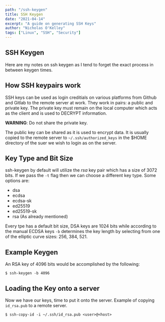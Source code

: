 ```yaml
---
path: "/ssh-keygen"
title: SSH Keygen
date: "2021-04-14"
excerpt: "A guide on generating SSH Keys"
author: "Nicholas O'Kelley"
tags: ["Linux", "SSH", "Security"]
---
```


## SSH Keygen

Here are my notes on ssh keygen as I tend to forget the exact process in between
keygen times.

## How SSH keypairs work

SSH keys can be used as login creditials on various platforms from Github and Gitlab to the
remote server at work. They work in pairs: a public and private key. The private key must remain
on the local computer which acts as the client and is used to DECRYPT information.

**WARNING**: Do not share the private key.

The public key can be shared as it is used to encrypt data. It is usually copied to the remote server
to `~/.ssh/authorized_keys` in the $HOME directory of the suer we wish to login as on the server.

## Key Type and Bit Size

ssh-keygen by default will utilize the _rsa_ key pair which has a size of 3072 bits. If we pass the
`-t` flag then we can choose a different key type. Some options are:

- dsa
- ecdsa
- ecdsa-sk
- ed25519
- ed25519-sk
- rsa (As already mentioned)

Every tpe has a default bit size, DSA keys are 1024 bits while according to the manual ECDSA keys
`-b` determines the key length by selecting from one of the elliptic curve sizes: 256, 384, 521.

## Example Keygen

An RSA key of 4096 bits would be accomplished by the following:

```
$ ssh-keygen -b 4096
```

## Loading the Key onto a server

Now we have our keys, time to put it onto the server. Example of copying `id_rsa.pub` to a remote server.

```
$ ssh-copy-id -i ~/.ssh/id_rsa.pub <user>@<host>
```
